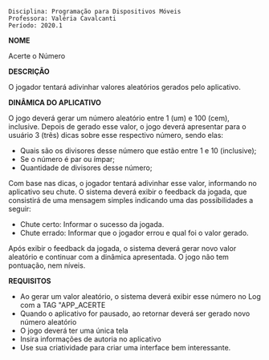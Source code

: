 `Disciplina: Programação para Dispositivos Móveis`<br/>
`Professora: Valéria Cavalcanti`<br/>
`Período: 2020.1`

**NOME**
  
Acerte o Número

  **DESCRIÇÃO**
  
O jogador tentará adivinhar valores aleatórios gerados pelo aplicativo.

  **DINÂMICA DO APLICATIVO**
  
O jogo deverá gerar um número aleatório entre 1 (um) e 100 (cem), inclusive. Depois de gerado esse valor, o jogo deverá apresentar para o usuário 3 (três) dicas sobre esse respectivo número, sendo elas:

* Quais são os divisores desse número que estão entre 1 e 10 (inclusive);
* Se o número é par ou ímpar;
* Quantidade de divisores desse número;
 
Com base nas dicas, o jogador tentará adivinhar esse valor, informando no aplicativo seu chute. O sistema deverá exibir o feedback da jogada, que consistirá de uma mensagem simples indicando uma das possibilidades a seguir:

* Chute certo: Informar o sucesso da jogada.
* Chute errado: Informar que o jogador errou e qual foi o valor gerado.

Após exibir o feedback da jogada, o sistema deverá gerar novo valor aleatório e continuar com a dinâmica apresentada. O jogo não tem pontuação, nem níveis.

  **REQUISITOS**
* Ao gerar um valor aleatório, o sistema deverá exibir esse número no Log com a TAG "APP_ACERTE
* Quando o aplicativo for pausado, ao retornar deverá ser gerado novo número aleatório
* O jogo deverá ter uma única tela
* Insira informações de autoria no aplicativo
* Use sua criatividade para criar uma interface bem interessante.
